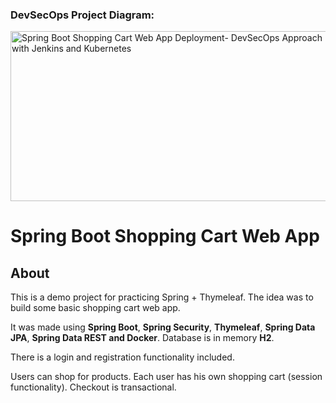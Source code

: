 ### DevSecOps Project Diagram:
<img width="510" height="272" alt="Spring Boot Shopping Cart Web App Deployment- DevSecOps Approach with Jenkins and Kubernetes" src="https://github.com/user-attachments/assets/1c8d7d33-08a5-4049-b8be-247c17cabd2f" />

# Spring Boot Shopping Cart Web App

## About

This is a demo project for practicing Spring + Thymeleaf. The idea was to build some basic shopping cart web app.

It was made using **Spring Boot**, **Spring Security**, **Thymeleaf**, **Spring Data JPA**, **Spring Data REST and Docker**. 
Database is in memory **H2**.

There is a login and registration functionality included.

Users can shop for products. Each user has his own shopping cart (session functionality).
Checkout is transactional.


